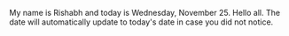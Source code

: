 My name is Rishabh and today is Wednesday, November 25. Hello all. The date will automatically update to today's date in case you did not notice.
